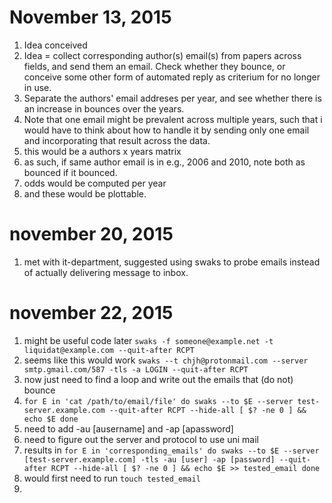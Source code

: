 # November 13, 2015
1. Idea conceived
2. Idea = collect corresponding author(s) email(s) from papers across fields, and send them an email. Check whether they bounce, or conceive some other form of automated reply as criterium for no longer in use.
3. Separate the authors' email addreses per year, and see whether there is an increase in bounces over the years.
4. Note that one email might be prevalent across multiple years, such that i would have to think about how to handle it by sending only one email and incorporating that result across the data.
5. this would be a authors x years matrix
6. as such, if same author email is in e.g., 2006 and 2010, note both as bounced if it bounced.
7. odds would be computed per year
8. and these would be plottable.

# november 20, 2015
1. met with it-department, suggested using swaks to probe emails instead of actually delivering message to inbox.

# november 22, 2015
1. might be useful code later `swaks -f someone@example.net -t liquidat@example.com --quit-after RCPT`
2. seems like this would work `swaks --t chjh@protonmail.com --server smtp.gmail.com/587 -tls -a LOGIN --quit-after RCPT`
3. now just need to find a loop and write out the emails that (do not) bounce
4. `for E in 'cat /path/to/email/file'
do
     swaks --to $E --server test-server.example.com --quit-after RCPT --hide-all
     [ $? -ne 0 ] && echo $E
done`
5. need to add -au [ausername] and -ap [apassword]
6. need to figure out the server and protocol to use uni mail
7. results in
`for E in 'corresponding_emails'
do
     swaks --to $E --server [test-server.example.com] -tls -au [user] -ap [password] --quit-after RCPT --hide-all
     [ $? -ne 0 ] && echo $E >> tested_email
done`
8. would first need to run `touch tested_email`
9. 
